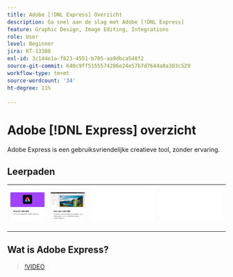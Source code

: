 ```yaml
---
title: Adobe [!DNL Express] Overzicht
description: Ga snel aan de slag met Adobe [!DNL Express]
feature: Graphic Design, Image Editing, Integrations
role: User
level: Beginner
jira: KT-13380
exl-id: 3c144e1a-f823-4551-b705-aa9dbca548f2
source-git-commit: 640c9ff5155574286e24e57b7d7644a0a303c529
workflow-type: tm+mt
source-wordcount: '34'
ht-degree: 11%

---
```


# Adobe [!DNL Express] overzicht

Adobe Express is een gebruiksvriendelijke creatieve tool, zonder ervaring.

## Leerpaden

<table style="table-layout:fixed">
<tr>
   <td>
      <a href="overview-express-how-to.md">
         <img alt="Hoe kan ik-Adobe Express-Tutorials" src="assets/how-to-tutorials.png" />
      </a>
  </td>
  <td>
      <a href="overview-express-use-case-tutorials.md">
         <img alt="Zelfstudies over het gebruik van Adoben Express" src="assets/use-case-tutorials.png" />
      </a>
   </td>
   <td>
    <img alt="Spacer" src="../assets/Whitespacer.png" />
    <div>
    <br>
  </td>
  <td>
    <img alt="Spacer" src="../assets/Whitespacer.png" />
    <div>
    <br>
  </td>
</tr>
</table>

## Wat is Adobe Express?

>[!VIDEO](https://video.tv.adobe.com/v/3420225?quality=12&learn=on&hidetitle=true)
